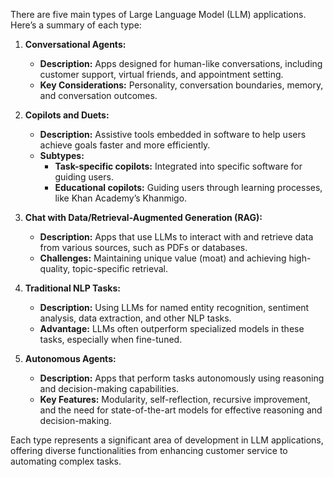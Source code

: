 There are five main types of Large Language Model (LLM) applications. Here’s a summary of each type:

1. **Conversational Agents:**
   - **Description:** Apps designed for human-like conversations, including customer support, virtual friends, and appointment setting.
   - **Key Considerations:** Personality, conversation boundaries, memory, and conversation outcomes.

2. **Copilots and Duets:**
   - **Description:** Assistive tools embedded in software to help users achieve goals faster and more efficiently.
   - **Subtypes:** 
     - **Task-specific copilots:** Integrated into specific software for guiding users.
     - **Educational copilots:** Guiding users through learning processes, like Khan Academy’s Khanmigo.

3. **Chat with Data/Retrieval-Augmented Generation (RAG):**
   - **Description:** Apps that use LLMs to interact with and retrieve data from various sources, such as PDFs or databases.
   - **Challenges:** Maintaining unique value (moat) and achieving high-quality, topic-specific retrieval.

4. **Traditional NLP Tasks:**
   - **Description:** Using LLMs for named entity recognition, sentiment analysis, data extraction, and other NLP tasks.
   - **Advantage:** LLMs often outperform specialized models in these tasks, especially when fine-tuned.

5. **Autonomous Agents:**
   - **Description:** Apps that perform tasks autonomously using reasoning and decision-making capabilities.
   - **Key Features:** Modularity, self-reflection, recursive improvement, and the need for state-of-the-art models for effective reasoning and decision-making.

Each type represents a significant area of development in LLM applications, offering diverse functionalities from enhancing customer service to automating complex tasks. 

